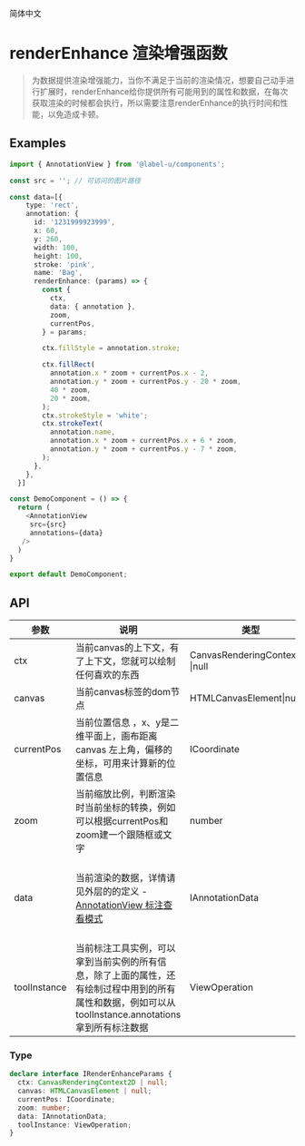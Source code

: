  简体中文

# renderEnhance 渲染增强函数

> 为数据提供渲染增强能力，当你不满足于当前的渲染情况，想要自己动手进行扩展时，renderEnhance给你提供所有可能用到的属性和数据，在每次获取渲染的时候都会执行，所以需要注意renderEnhance的执行时间和性能，以免造成卡顿。

## Examples

```ts
import { AnnotationView } from '@label-u/components';

const src = ''; // 可访问的图片路径

const data=[{
    type: 'rect',
    annotation: {
      id: '1231999923999',
      x: 60,
      y: 260,
      width: 100,
      height: 100,
      stroke: 'pink',
      name: 'Bag',
      renderEnhance: (params) => {
        const {
          ctx,
          data: { annotation },
          zoom,
          currentPos,
        } = params;

        ctx.fillStyle = annotation.stroke;

        ctx.fillRect(
          annotation.x * zoom + currentPos.x - 2,
          annotation.y * zoom + currentPos.y - 20 * zoom,
          40 * zoom,
          20 * zoom,
        );
        ctx.strokeStyle = 'white';
        ctx.strokeText(
          annotation.name,
          annotation.x * zoom + currentPos.x + 6 * zoom,
          annotation.y * zoom + currentPos.y - 7 * zoom,
        );
      },
    },
  }]

const DemoComponent = () => {
  return (
    <AnnotationView
     src={src}
     annotations={data}
   />
  )
}

export default DemoComponent;
```

## API

| 参数         | 说明                                                         | 类型                            |                             默认                             |
| ------------ | ------------------------------------------------------------ | ------------------------------- | :----------------------------------------------------------: |
| ctx          | 当前canvas的上下文，有了上下文，您就可以绘制任何喜欢的东西   | CanvasRenderingContext2D \|null |                             null                             |
| canvas       | 当前canvas标签的dom节点                                      | HTMLCanvasElement\|null         |                             null                             |
| currentPos   | 当前位置信息 ，x、y是二维平面上，画布距离 canvas 左上角，偏移的坐标，可用来计算新的位置信息 | ICoordinate                     |                         {x: 0, y: 0}                         |
| zoom         | 当前缩放比例，判断渲染时当前坐标的转换，例如可以根据currentPos和zoom建一个跟随框或文字 | number                          |                              1                               |
| data         | 当前渲染的数据，详情请见外层的的定义 - [AnnotationView 标注查看模式](./annotationView.md) | IAnnotationData                 | eg:{type: "rect",annotation: {id: '1231999923999', x: 60, y: 260, width: 100, height: 100, …}} |
| toolInstance | 当前标注工具实例，可以拿到当前实例的所有信息，除了上面的属性，还有绘制过程中用到的所有属性和数据，例如可以从toolInstance.annotations拿到所有标注数据 | ViewOperation                   |                              {}                              |


### Type

```ts
declare interface IRenderEnhanceParams {
  ctx: CanvasRenderingContext2D | null;
  canvas: HTMLCanvasElement | null;
  currentPos: ICoordinate;
  zoom: number;
  data: IAnnotationData;
  toolInstance: ViewOperation;
}
```

